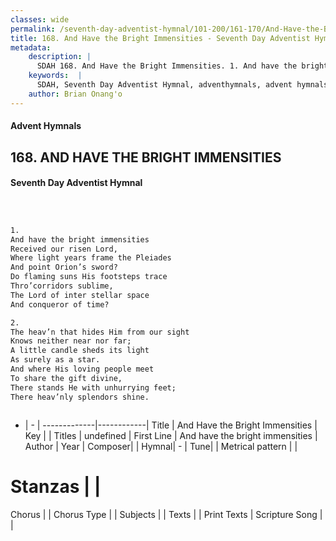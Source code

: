 ```yaml
---
classes: wide
permalink: /seventh-day-adventist-hymnal/101-200/161-170/And-Have-the-Bright-Immensities/
title: 168. And Have the Bright Immensities - Seventh Day Adventist Hymnal
metadata:
    description: |
      SDAH 168. And Have the Bright Immensities. 1. And have the bright immensities Received our risen Lord, Where light years frame the Pleiades And point Orion’s sword? Do flaming suns His footsteps trace Thro’corridors sublime, The Lord of inter stellar space And conqueror of time?
    keywords:  |
      SDAH, Seventh Day Adventist Hymnal, adventhymnals, advent hymnals, And Have the Bright Immensities, And have the bright immensities 
    author: Brian Onang'o
---
```


#### Advent Hymnals
## 168. AND HAVE THE BRIGHT IMMENSITIES
#### Seventh Day Adventist Hymnal

```txt



1.
And have the bright immensities
Received our risen Lord,
Where light years frame the Pleiades
And point Orion’s sword?
Do flaming suns His footsteps trace
Thro’corridors sublime,
The Lord of inter stellar space
And conqueror of time?

2.
The heav’n that hides Him from our sight
Knows neither near nor far;
A little candle sheds its light
As surely as a star.
And where His loving people meet
To share the gift divine,
There stands He with unhurrying feet;
There heav’nly splendors shine.



```

- |   -  |
-------------|------------|
Title | And Have the Bright Immensities |
Key |  |
Titles | undefined |
First Line | And have the bright immensities |
Author | 
Year | 
Composer|  |
Hymnal|  - |
Tune|  |
Metrical pattern | |
# Stanzas |  |
Chorus |  |
Chorus Type |  |
Subjects |  |
Texts |  |
Print Texts | 
Scripture Song |  |
  
